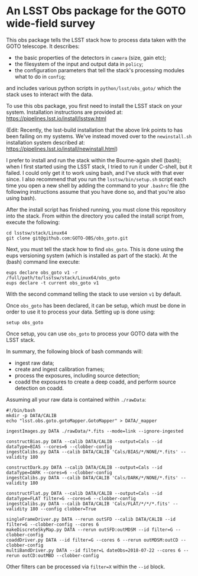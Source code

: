 # An LSST Obs package for the GOTO wide-field survey

This obs package tells the LSST stack how to process data taken with the GOTO telescope. It describes:
- the basic properties of the detectors in `camera` (size, gain etc);
- the filesystem of the input and output data in `policy`;
- the configuration parameters that tell the stack's processing modules what to do in `config`;

and includes various python scripts in `python/lsst/obs_goto/` which the stack uses to interact with the data.

To use this obs package, you first need to install the LSST stack on your system. Installation instructions are provided at:
https://pipelines.lsst.io/install/lsstsw.html

(Edit: Recently, the lsst-build installation that the above link points to has been failing on my systems. We've instead moved over to the `newinstall.sh` installation system described at: https://pipelines.lsst.io/install/newinstall.html)

I prefer to install and run the stack within the Bourne-again shell (bash); when I first started using the LSST stack, I tried to run it under C-shell, but it failed. I could only get it to work using bash, and I've stuck with that ever since. I also recommend that you run the `lsstsw/bin/setup.sh` script each time you open a new shell by adding the command to your `.bashrc` file (the following instructions assume that you have done so, and that you're also using bash).

After the install script has finished running, you must clone this repository into the stack. From within the directory you called the install script from, execute the following:
```
cd lsstsw/stack/Linux64
git clone git@github.com:GOTO-OBS/obs_goto.git
```

Next, you must tell the stack how to find `obs_goto`. This is done using the eups versioning system (which is installed as part of the stack). At the (bash) command line execute:
```
eups declare obs_goto v1 -r /full/path/to/lsstsw/stack/Linux64/obs_goto
eups declare -t current obs_goto v1
```
With the second command telling the stack to use version `v1` by default.

Once `obs_goto` has been declared, it can be setup, which must be done in order to use it to process your data. Setting up is done using:
```
setup obs_goto
```

Once setup, you can use `obs_goto` to process your GOTO data with the LSST stack.

In summary, the following block of bash commands will:
- ingest raw data;
- create and ingest calibration frames;
- process the exposures, including source detection;
- coadd the exposures to create a deep coadd, and perform source detection on coadd.

Assuming all your raw data is contained within `./rawData`:
```
#!/bin/bash
mkdir -p DATA/CALIB
echo "lsst.obs.goto.gotoMapper.GotoMapper" > DATA/_mapper

ingestImages.py DATA ./rawData/*.fits --mode=link --ignore-ingested

constructBias.py DATA --calib DATA/CALIB --output=Cals --id dataType=BIAS --cores=6 --clobber-config
ingestCalibs.py DATA --calib DATA/CALIB 'Cals/BIAS/*/NONE/*.fits' --validity 180

constructDark.py DATA --calib DATA/CALIB --output=Cals --id dataType=DARK --cores=6 --clobber-config
ingestCalibs.py DATA --calib DATA/CALIB 'Cals/DARK/*/NONE/*.fits' --validity 180

constructFlat.py DATA --calib DATA/CALIB --output=Cals --id dataType=FLAT filter=G --cores=6 --clobber-config
ingestCalibs.py DATA --calib DATA/CALIB 'Cals/FLAT/*/*/*.fits' --validity 180 --config clobber=True

singleFrameDriver.py DATA --rerun outSFD --calib DATA/CALIB --id filter=G --clobber-config --cores 6
makeDiscreteSkyMap.py DATA --rerun outSFD:outMDSM --id filter=G --clobber-config
coaddDriver.py DATA --id filter=G --cores 6 --rerun outMDSM:outCD --clobber-config
multiBandDriver.py DATA --id filter=L dateObs=2018-07-22 --cores 6 --rerun outCD:outMBD --clobber-config
```

Other filters can be processed via `filter=X` within the `--id` block.  
